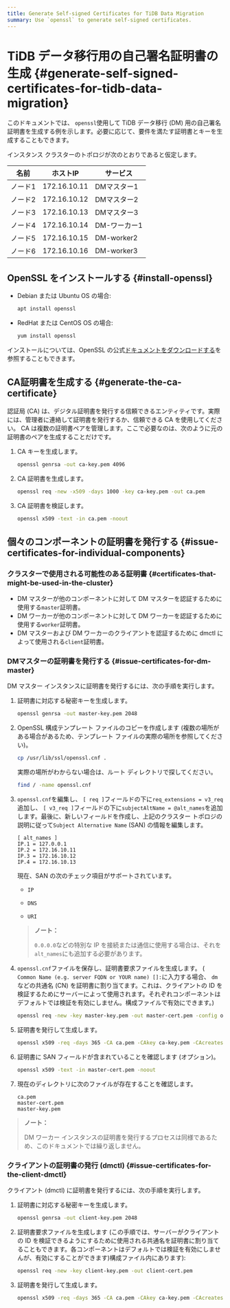 ```yaml
---
title: Generate Self-signed Certificates for TiDB Data Migration
summary: Use `openssl` to generate self-signed certificates.
---
```


# TiDB データ移行用の自己署名証明書の生成 {#generate-self-signed-certificates-for-tidb-data-migration}

このドキュメントでは、 `openssl`使用して TiDB データ移行 (DM) 用の自己署名証明書を生成する例を示します。必要に応じて、要件を満たす証明書とキーを生成することもできます。

インスタンス クラスターのトポロジが次のとおりであると仮定します。

| 名前   | ホストIP        | サービス       |
| ---- | ------------ | ---------- |
| ノード1 | 172.16.10.11 | DMマスター1    |
| ノード2 | 172.16.10.12 | DMマスター2    |
| ノード3 | 172.16.10.13 | DMマスター3    |
| ノード4 | 172.16.10.14 | DM-ワーカー1   |
| ノード5 | 172.16.10.15 | DM-worker2 |
| ノード6 | 172.16.10.16 | DM-worker3 |

## OpenSSL をインストールする {#install-openssl}

-   Debian または Ubuntu OS の場合:

    
    ```bash
    apt install openssl
    ```

-   RedHat または CentOS OS の場合:

    
    ```bash
    yum install openssl
    ```

インストールについては、OpenSSL の公式[ドキュメントをダウンロードする](https://www.openssl.org/source/)を参照することもできます。

## CA証明書を生成する {#generate-the-ca-certificate}

認証局 (CA) は、デジタル証明書を発行する信頼できるエンティティです。実際には、管理者に連絡して証明書を発行するか、信頼できる CA を使用してください。 CA は複数の証明書ペアを管理します。ここで必要なのは、次のように元の証明書のペアを生成することだけです。

1.  CA キーを生成します。

    
    ```bash
    openssl genrsa -out ca-key.pem 4096
    ```

2.  CA 証明書を生成します。

    
    ```bash
    openssl req -new -x509 -days 1000 -key ca-key.pem -out ca.pem
    ```

3.  CA 証明書を検証します。

    
    ```bash
    openssl x509 -text -in ca.pem -noout
    ```

## 個々のコンポーネントの証明書を発行する {#issue-certificates-for-individual-components}

### クラスターで使用される可能性のある証明書 {#certificates-that-might-be-used-in-the-cluster}

-   DM マスターが他のコンポーネントに対して DM マスターを認証するために使用する`master`証明書。
-   DM ワーカーが他のコンポーネントに対して DM ワーカーを認証するために使用する`worker`証明書。
-   DM マスターおよび DM ワーカーのクライアントを認証するために dmctl によって使用される`client`証明書。

### DMマスターの証明書を発行する {#issue-certificates-for-dm-master}

DM マスター インスタンスに証明書を発行するには、次の手順を実行します。

1.  証明書に対応する秘密キーを生成します。

    
    ```bash
    openssl genrsa -out master-key.pem 2048
    ```

2.  OpenSSL 構成テンプレート ファイルのコピーを作成します (複数の場所がある場合があるため、テンプレート ファイルの実際の場所を参照してください)。

    
    ```bash
    cp /usr/lib/ssl/openssl.cnf .
    ```

    実際の場所がわからない場合は、ルート ディレクトリで探してください。

    ```bash
    find / -name openssl.cnf
    ```

3.  `openssl.cnf`を編集し、 `[ req ]`フィールドの下に`req_extensions = v3_req`追加し、 `[ v3_req ]`フィールドの下に`subjectAltName = @alt_names`を追加します。最後に、新しいフィールドを作成し、上記のクラスター トポロジの説明に従って`Subject Alternative Name` (SAN) の情報を編集します。

    ```
    [ alt_names ]
    IP.1 = 127.0.0.1
    IP.2 = 172.16.10.11
    IP.3 = 172.16.10.12
    IP.4 = 172.16.10.13
    ```

    現在、SAN の次のチェック項目がサポートされています。

    -   `IP`

    -   `DNS`

    -   `URI`

    > **ノート：**
    >
    > `0.0.0.0`などの特別な IP を接続または通信に使用する場合は、それを`alt_names`にも追加する必要があります。

4.  `openssl.cnf`ファイルを保存し、証明書要求ファイルを生成します。 ( `Common Name (e.g. server FQDN or YOUR name) []:`に入力する場合、 `dm`などの共通名 (CN) を証明書に割り当てます。これは、クライアントの ID を検証するためにサーバーによって使用されます。それぞれコンポーネントはデフォルトでは検証を有効にしません。構成ファイルで有効にできます。)

    
    ```bash
    openssl req -new -key master-key.pem -out master-cert.pem -config openssl.cnf
    ```

5.  証明書を発行して生成します。

    
    ```bash
    openssl x509 -req -days 365 -CA ca.pem -CAkey ca-key.pem -CAcreateserial -in master-cert.pem -out master-cert.pem -extensions v3_req -extfile openssl.cnf
    ```

6.  証明書に SAN フィールドが含まれていることを確認します (オプション)。

    
    ```bash
    openssl x509 -text -in master-cert.pem -noout
    ```

7.  現在のディレクトリに次のファイルが存在することを確認します。

    ```
    ca.pem
    master-cert.pem
    master-key.pem
    ```

> **ノート：**
>
> DM ワーカー インスタンスの証明書を発行するプロセスは同様であるため、このドキュメントでは繰り返しません。

### クライアントの証明書の発行 (dmctl) {#issue-certificates-for-the-client-dmctl}

クライアント (dmctl) に証明書を発行するには、次の手順を実行します。

1.  証明書に対応する秘密キーを生成します。

    
    ```bash
    openssl genrsa -out client-key.pem 2048
    ```

2.  証明書要求ファイルを生成します (この手順では、サーバーがクライアントの ID を検証できるようにするために使用される共通名を証明書に割り当てることもできます。各コンポーネントはデフォルトでは検証を有効にしませんが、有効にすることができます)構成ファイル内にあります):

    
    ```bash
    openssl req -new -key client-key.pem -out client-cert.pem
    ```

3.  証明書を発行して生成します。

    
    ```bash
    openssl x509 -req -days 365 -CA ca.pem -CAkey ca-key.pem -CAcreateserial -in client-cert.pem -out client-cert.pem
    ```
